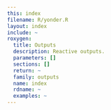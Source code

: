 ```yaml
---
this: index
filename: R/yonder.R
layout: index
include: ~
roxygen:
  title: Outputs
  description: Reactive outputs.
  parameters: []
  sections: []
  return: ~
  family: outputs
  name: index
  rdname: ~
  examples: ~
---
```

